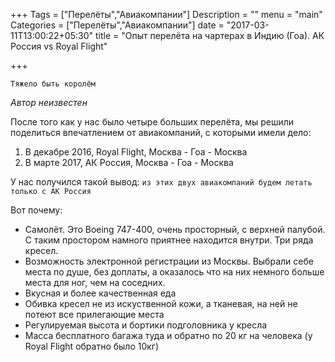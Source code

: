 +++
Tags = ["Перелёты","Авиакомпании"]
Description = ""
menu = "main"
Categories = ["Перелёты","Авиакомпании"]
date = "2017-03-11T13:00:22+05:30"
title = "Опыт перелёта на чартерах в Индию (Гоа). АК Россия vs Royal Flight"

+++

```
Тяжело быть королём
```
*Автор неизвестен*

После того как у нас было четыре больших перелёта,
мы решили поделиться впечатлением от авиакомпаний, с которыми имели дело:

1. В декабре 2016, Royal Flight, Москва - Гоа - Москва
2. В марте 2017, АК Россия, Москва - Гоа - Москва

У нас получился такой вывод: `из этих двух авиакомпаний будем летать только c АК Россия`

Вот почему:

* Самолёт. Это Boeing 747-400, очень просторный, с верхней палубой.
С таким простором намного приятнее находится внутри. Три ряда кресел.
* Возможность электронной регистрации из Москвы. Выбрали себе места по душе, без доплаты, а оказалось что на них немного больше места для ног, чем на соседних.
* Вкусная и более качественная еда
* Обивка кресел не из искуственной кожи, а тканевая, на ней не потеют все прилегающие места
* Регулируемая высота и бортики подголовника у кресла
* Масса бесплатного багажа туда и обратно по 20 кг на человека (у Royal Flight обратно было 10кг)
